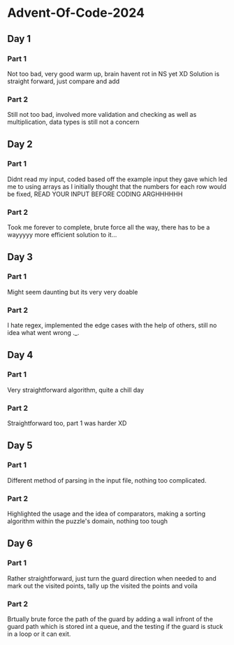 # Advent-Of-Code-2024

## Day 1 
### Part 1
Not too bad, very good warm up, brain havent rot in NS yet XD
Solution is straight forward, just compare and add
### Part 2 
Still not too bad, involved more validation and checking as well as multiplication, data types is still not a concern

## Day 2
### Part 1 
Didnt read my input, coded based off the example input they gave which led me to using arrays as I initially thought that the numbers for each row would be fixed, READ YOUR INPUT BEFORE CODING ARGHHHHHH
### Part 2 
Took me forever to complete, brute force all the way, there has to be a wayyyyy more efficient solution to it...

## Day 3
### Part 1 
Might seem daunting but its very very doable
### Part 2
I hate regex, implemented the edge cases with the help of others, still no idea what went wrong ._.

## Day 4 
### Part 1
Very straightforward algorithm, quite a chill day 
### Part 2
Straightforward too, part 1 was harder XD

## Day 5 
### Part 1 
Different method of parsing in the input file, nothing too complicated. 
### Part 2 
Highlighted the usage and the idea of comparators, making a sorting algorithm within the puzzle's domain, nothing too tough

## Day 6 
### Part 1 
Rather straightforward, just turn the guard direction when needed to and mark out the visited points, tally up the visited the points and voila 
### Part 2 
Brtually brute force the path of the guard by adding a wall infront of the guard path which is stored int a queue, and the testing if the guard is stuck in a loop or it can exit.


